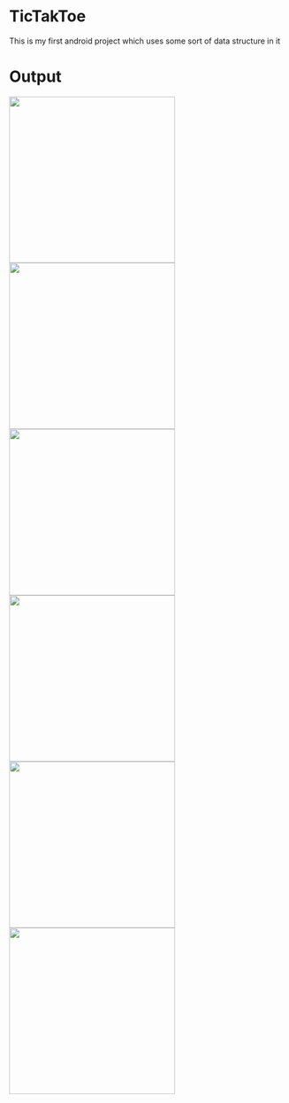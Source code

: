 # TicTakToe
This is my first android project which uses some sort of data structure in it 

# Output

<div  >
<img  src = "https://user-images.githubusercontent.com/86179143/149493500-e515df7a-45a8-47de-a1d3-c09fb455e267.jpg"  width = "300dp"/>
<img src = "https://user-images.githubusercontent.com/86179143/149493298-eb47637c-4a96-4fcd-9c25-03cc0ae1679e.jpg"  width = "300dp"/>

 
  <img src = "https://user-images.githubusercontent.com/86179143/149493406-956255e6-a95e-4ebe-8ad5-728d412a1901.jpg"  width = "300dp"/>
   </div>
   
  <div > 
<img src = "https://user-images.githubusercontent.com/86179143/149493457-f5265ad9-0c39-4025-a4d5-e76b618d2cbc.jpg"  width = "300dp"/>
<img src = "https://user-images.githubusercontent.com/86179143/149493473-dd7a3f18-0269-49c9-8789-f448f9bad067.jpg"  width = "300dp"/>

  <img src = "https://user-images.githubusercontent.com/86179143/149493188-f791ba9c-2405-4130-a319-e1460a6b150a.jpg"  width = "300dp"/>

   </div>
